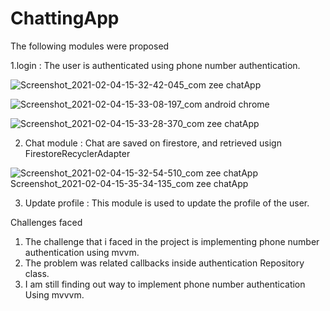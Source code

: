 # ChattingApp
The following modules were proposed

1.login :
The user is authenticated using phone number authentication.

![Screenshot_2021-02-04-15-32-42-045_com zee chatApp](https://user-images.githubusercontent.com/43025057/106880987-00263980-6703-11eb-8756-01a61c9e20fb.jpg)

![Screenshot_2021-02-04-15-33-08-197_com android chrome](https://user-images.githubusercontent.com/43025057/106881005-04525700-6703-11eb-85fa-74cfa552ad5b.jpg)

![Screenshot_2021-02-04-15-33-28-370_com zee chatApp](https://user-images.githubusercontent.com/43025057/106880992-01576680-6703-11eb-8d6e-340e34929c0e.jpg)

2. Chat module :
Chat are saved on firestore, and retrieved usign FirestoreRecyclerAdapter

![
![Screenshot_2021-02-04-15-32-54-510_com zee chatApp](https://user-images.githubusercontent.com/43025057/106881008-05838400-6703-11eb-999e-0011a22f4ad0.jpg)
Screenshot_2021-02-04-15-35-34-135_com zee chatApp](https://user-images.githubusercontent.com/43025057/106880970-fbfa1c00-6702-11eb-8bd8-1d54c8970a22.jpg)


3. Update profile :
This module is used to update the profile of the user.

Challenges faced
 1. The challenge that i faced in the project is 
    implementing phone number authentication using mvvm.
 2. The problem was related callbacks 
    inside authentication Repository class.
 3. I am still finding out way to implement phone number authentication
    Using mvvvm.
 
